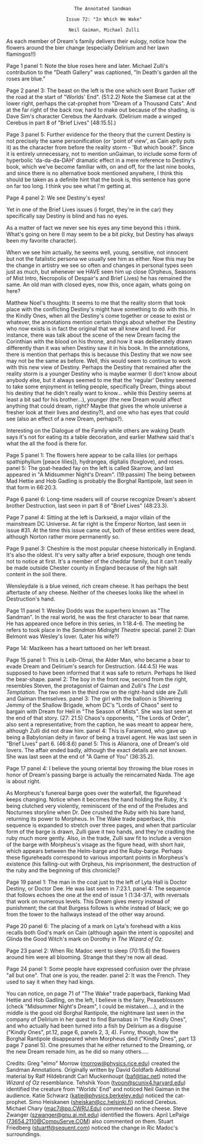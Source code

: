                              The Annotated Sandman

                          Issue 72: "In Which We Wake"

                           Neil Gaiman, Michael Zulli


As each member of Dream's family delivers their eulogy, notice how the flowers
around the bier change (especially Delirium and her lawn flamingos!!)

Page 1 panel 1: Note the blue roses here and later.  Michael Zulli's
contribution to the "Death Gallery" was captioned, "In Death's garden all the
roses are blue."

Page 2 panel 3: The beast on the left is the one which sent Brant Tucker
off the road at the start of "Worlds' End".  (51:2.2)  Note the Siamese
cat at the lower right, perhaps the cat-prophet from "Dream of a Thousand
Cats".  And at the far right of the back row, hard to make out because of
the shading, is Dave Sim's character Cerebus the Aardvark.  (Delirium made
a winged Cerebus in part 8 of "Brief Lives" [48:15.5].)

Page 3 panel 5:  Further evidence for the theory that the current Destiny is
not precisely the same personification (or 'point of view', as Cain aptly puts
it) as the character from before the reality storm - 'But which book?'. Since
it is entirely unnecessary, not to mention unGaiman, to include some form of
hyperbolic 'da-da-da-DAH' dramatic effect in a mere reference to Destiny's
book, which we've become familiar with, on and off, for the last nine books,
and since there is no alternative book mentioned anywhere, I think this should
be taken as a definite hint that the book is, this sentence has gone on far too
long. I think you see what I'm getting at.

Page 4 panel 2:  We see Destiny's eyes!

Yet in one of the Brief Lives issues (i forget, they're in the car) they
specifically say Destiny is blind and has no eyes.

As a matter of fact we never see his eyes any time beyond this i think. What's
going on here (I may seem to be a bit picky, but Destiny has always been my
favorite character).

When we see him actually, he seems well, young, sensitive, not innocent but not
the fatalistic persona we usually see him as either. Now this may be the change
in artistry we see so often and changes in personal types seen just as much,
but whenever we HAVE seen him up close (Orpheus, Seasons of Mist Intro,
Necropolis of Despair's and Brief Lives) he has remained the same. An old man
with closed eyes, now this, once again, whats going on here?

Matthew Noel's thoughts: It seems to me that the reality storm that took place
with the conflicting Destiny's might have something to do with this. In the
Kindly Ones, when all the Destiny's come together or cease to exist or
whatever, the annotations mention certain things about whether the Destiny who
now exists is in fact the original that we all knew and loved. For instance,
there was talk about the scene of the new Dream facing the Corinthian with the
blood on his throne, and how it was deliberately drawn differently than it was
when Destiny saw it in his book. In the annotations, there is mention that
perhaps this is because this Destiny that we now see may not be the same as
before.
Well, this would seem to continue to work with this new view of Destiny.
Perhaps the Destiny that remained after the reality storm is a younger Destiny
who is maybe warmer (I don't know about anybody else, but it always seemed to
me that the 'regular' Destiny seemed to take some enjoyment in telling people,
specifically Dream, things about his destiny that he didn't really want to
know... while this Destiny seems at least a bit sad for his brother...),
younger (the new Dream would affect anything that could dream, right? Maybe
that gives the whole universe a fresher look at their lives and destiny?),
and one who has eyes that could see (also an effect of a new Dream, perhaps?).

Interesting on the Dialogue of the Family while others are waking Death says
it's not for eating its a table decoration, and earlier Mathew said that's what
the all the food is there for.

Page 5 panel 1: The flowers here appear to be calla lilies (or perhaps
spathiphyllum [peace lilies]), hydrangea, digitalis (foxglove), and roses.
       panel 5: The goat-headed fay on the left is called Skarrow, and
last appeared in "A Midsummer Night's Dream". (19:passim)  The being between
Mad Hettie and Hob Gadling is probably the Borghal Rantipole, last seen in
that form in 66:20.3.

Page 6 panel 6: Long-time readers will of course recognize Dream's absent
brother Destruction, last seen in part 8 of "Brief Lives" (48:23.3).

Page 7 panel 4: Sitting at the left is Darkseid, a major villain of the
mainstream DC Universe.  At far right is the Emperor Norton, last seen in
issue #31.  At the time this issue came out, both of these entities were dead,
although Norton rather more permanently so.

Page 9 panel 3: Cheshire is the most popular cheese historically in England.
It's also the oldest. It's very salty after a brief exposure, though one tends
not to notice at first. It's a member of the cheddar family, but it can't
really be made outside Chester county in England because of the high salt
content in the soil there.

Wensleydale is a blue veined, rich cream cheese. It has perhaps the best
aftertaste of any cheese.  Neither of the cheeses looks like the wheel in
Destruction's hand.

Page 11 panel 1: Wesley Dodds was the superhero known as "The Sandman".  In
the real world, he was the first character to bear that name.  He has appeared
once before in this series, in 1:18.4-6.  The meeting he refers to took place
in the _Sandman Midnight Theatre_ special.
        panel 2: Dian Belmont was Wesley's lover.  (Later his wife?)

Page 14:  Mazikeen has a heart tattooed on her left breast.

Page 15 panel 1: This is Leib-Olmai, the Alder Man, who became a bear to evade
Dream and Delirium's search for Destruction. (44:4.5)  He was supposed to have
been informed that it was safe to return.  Perhaps he liked the bear-shape.
        panel 2: The boy in the front row, second from the right, resembles
Steven, the protagonist of Gaiman and Zulli's _The Last Temptation_.  The two
men in the third row on the right-hand side are Zulli and Gaiman themselves.
        panel 3: The girl with the balloon is Shivering Jemmy of the Shallow
Brigade, whom DC's "Lords of Chaos" sent to bargain with Dream for Hell
in "The Season of Mists".  She was last seen at the end of that story. (27:
21.5)  Chaos's opponents, "The Lords of Order", also sent a representative;
from the caption, he was meant to appear here, although Zulli did not draw
him.
        panel 4: This is Faramond, who gave up being a Babylonian deity in
favor of being a travel agent.  He was last seen in "Brief Lives" part 6.
(46:8.6)
        panel 5: This is  Alianora, one of Dream's old lovers.  The affair
ended badly, although the exact details are not known.  She was last seen at
the end of "A Game of You" (36:35.2).

Page 17 panel 4: I believe the young oriental boy throwing the blue roses in
honor of Dream's passing barge is actually the reincarnated Nada. The age is
about right.

As Morpheus's funereal barge goes over the waterfall, the figurehead keeps
changing. Notice when it becomes the hand holding the Ruby, it's being clutched
very violently, reminiscent of the end of the Preludes and Nocturnes storyline
when Dr. Dee crushed the Ruby with his bare hand, returning its power to
Morpheus. In The Wake trade paperback, this sequence is expanded to stretch
over three pages, and when that particular form of the barge is drawn, Zulli
gave it two hands, and they're cradling the ruby much more gently. Also, in the
trade, Zulli saw fit to include a version of the barge with Morpheus's visage
as the figure head, with short hair, which appears between the Helm-barge and
the Ruby-barge.
Perhaps these figureheads correspond to various important points in Morpheus's
existence (his falling-out with Orpheus, his imprisonment, the destruction of
the ruby and the beginning of this chronicle)?

Page 19 panel 1: The man in the coat just to the left of Lyta Hall is
Doctor Destiny, or Doctor Dee.  He was last seen in 7:23.1.
        panel 4: The sequence that follows echoes the one at the end of
issue 1 (1:34-37), with reversals that work on numerous levels.  This
Dream gives mercy instead of punishment; the cat that Burgess follows is
white instead of black; we go from the tower to the hallways instead of
the other way around.

Page 20 panel 6: The placing of a mark on Lyta's forehead with a kiss
recalls both God's mark on Cain (although again the intent is opposite)
and Glinda the Good Witch's mark on Dorothy in _The Wizard of Oz_.

Page 23 panel 2: When Ric Madoc went to sleep (70:15.6) the flowers around
him were all blooming.  Strange that they're now all dead.

Page 24 panel 1: Some people have expressed confusion over the phrase "all
but one".  That one is you, the reader.
        panel 2: It was the French.  They used to say it when they had kings.

You can notice, on page 71 of "The Wake" trade paperback, flanking Mad Hettie
and Hob Gadling, on the left, I believe is the fairy, Peaseblossom (check
"Midsummer Night's Dream", I could be mistaken....), and in the middle is the
good old Borghal Rantipole, the nightmare last seen in the company of Delirium
in her quest to find Barnabas in "The Kindly Ones", and who actually had been
turned into a fish by Delirium as a disguise ("Kindly Ones", pt.12, page 6,
panels 2, 3, 4). Funny, though, how the Borghal Rantipole disappeared when
Morpheus died ("Kindly Ones", part 13 page 7 panel 5). One presumes that he
either returned to the Dreaming, or the new Dream remade him, as he did so many
others.....

Credits:
	Greg "elmo" Morrow (morrow@physics.rice.edu) created the Sandman
Annotations.
    Originally written by David Goldfarb
    Additional material by Ralf Hildebrandt
	Carl Muckenhoupt (baf@tiac.net) noted the _Wizard of Oz_ resemblance.
	Tehshik Yoon (tyoon@scunix4.harvard.edu) identified the creature from
"Worlds' End" and noticed Neil Gaiman in the audience.
	Katie Schwarz (katie@physics.berkeley.edu) noticed the cat-prophet.
	Simo Heiskanen (sheiskan@cc.helsinki.fi) noticed Cerebus.
	Michael Chary (mac7@po.CWRU.Edu) commented on the cheese.
	Steve Zwanger (szwanger@gnu.ai.mit.edu) identified the flowers.
April LePaige (73654.2110@CompuServe.COM) also commented on them.
	Stuart Friedberg (stuartf@sequent.com) noticed the change in Ric Madoc's
surroundings.
